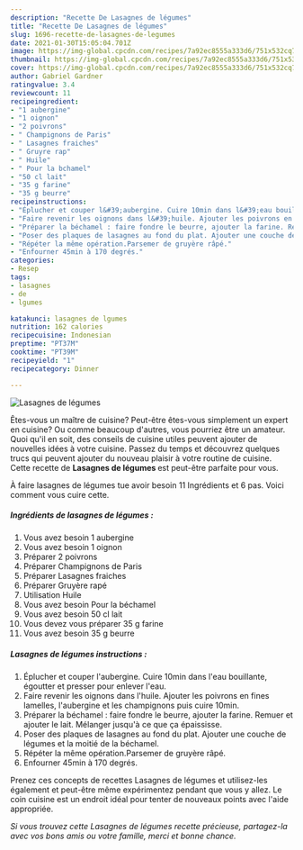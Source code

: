 ```yaml
---
description: "Recette De Lasagnes de légumes"
title: "Recette De Lasagnes de légumes"
slug: 1696-recette-de-lasagnes-de-legumes
date: 2021-01-30T15:05:04.701Z
image: https://img-global.cpcdn.com/recipes/7a92ec8555a333d6/751x532cq70/lasagnes-de-legumes-photo-principale-de-la-recette.jpg
thumbnail: https://img-global.cpcdn.com/recipes/7a92ec8555a333d6/751x532cq70/lasagnes-de-legumes-photo-principale-de-la-recette.jpg
cover: https://img-global.cpcdn.com/recipes/7a92ec8555a333d6/751x532cq70/lasagnes-de-legumes-photo-principale-de-la-recette.jpg
author: Gabriel Gardner
ratingvalue: 3.4
reviewcount: 11
recipeingredient:
- "1 aubergine"
- "1 oignon"
- "2 poivrons"
- " Champignons de Paris"
- " Lasagnes fraiches"
- " Gruyre rap"
- " Huile"
- " Pour la bchamel"
- "50 cl lait"
- "35 g farine"
- "35 g beurre"
recipeinstructions:
- "Éplucher et couper l&#39;aubergine. Cuire 10min dans l&#39;eau bouillante, égoutter et presser pour enlever l&#39;eau."
- "Faire revenir les oignons dans l&#39;huile. Ajouter les poivrons en fines lamelles, l&#39;aubergine et les champignons puis cuire 10min."
- "Préparer la béchamel	: faire fondre le beurre, ajouter la farine. Remuer et ajouter le lait. Mélanger jusqu&#39;à ce que ça épaississe."
- "Poser des plaques de lasagnes au fond du plat. Ajouter une couche de légumes et la moitié de la béchamel."
- "Répéter la même opération.Parsemer de gruyère râpé."
- "Enfourner 45min à 170 degrés."
categories:
- Resep
tags:
- lasagnes
- de
- lgumes

katakunci: lasagnes de lgumes 
nutrition: 162 calories
recipecuisine: Indonesian
preptime: "PT37M"
cooktime: "PT39M"
recipeyield: "1"
recipecategory: Dinner

---
```



![Lasagnes de légumes](https://img-global.cpcdn.com/recipes/7a92ec8555a333d6/751x532cq70/lasagnes-de-legumes-photo-principale-de-la-recette.jpg)

Êtes-vous un maître de cuisine? Peut-être êtes-vous simplement un expert en cuisine? Ou comme beaucoup d'autres, vous pourriez être un amateur. Quoi qu'il en soit, des conseils de cuisine utiles peuvent ajouter de nouvelles idées à votre cuisine. Passez du temps et découvrez quelques trucs qui peuvent ajouter du nouveau plaisir à votre routine de cuisine. Cette recette de <strong> Lasagnes de légumes </strong> est peut-être parfaite pour vous.

<!--inarticleads1-->

À faire lasagnes de légumes tue avoir besoin 11 Ingrédients et 6 pas. Voici comment vous cuire cette.

##### Ingrédients de lasagnes de légumes :

1. Vous avez besoin 1 aubergine
1. Vous avez besoin 1 oignon
1. Préparer 2 poivrons
1. Préparer  Champignons de Paris
1. Préparer  Lasagnes fraiches
1. Préparer  Gruyère rapé
1. Utilisation  Huile
1. Vous avez besoin  Pour la béchamel
1. Vous avez besoin 50 cl lait
1. Vous devez vous préparer 35 g farine
1. Vous avez besoin 35 g beurre




<!--inarticleads2-->

##### Lasagnes de légumes instructions :

1. Éplucher et couper l&#39;aubergine. Cuire 10min dans l&#39;eau bouillante, égoutter et presser pour enlever l&#39;eau.
1. Faire revenir les oignons dans l&#39;huile. Ajouter les poivrons en fines lamelles, l&#39;aubergine et les champignons puis cuire 10min.
1. Préparer la béchamel	: faire fondre le beurre, ajouter la farine. Remuer et ajouter le lait. Mélanger jusqu&#39;à ce que ça épaississe.
1. Poser des plaques de lasagnes au fond du plat. Ajouter une couche de légumes et la moitié de la béchamel.
1. Répéter la même opération.Parsemer de gruyère râpé.
1. Enfourner 45min à 170 degrés.




<!--inarticleads1-->

<p>
Prenez ces concepts de recettes Lasagnes de légumes et utilisez-les également et peut-être même expérimentez pendant que vous y allez. Le coin cuisine est un endroit idéal pour tenter de nouveaux points avec l'aide appropriée.
</p>

<p>
<i>Si vous trouvez cette Lasagnes de légumes recette précieuse, partagez-la avec vos bons amis ou votre famille, merci et bonne chance.</i>
</p>
